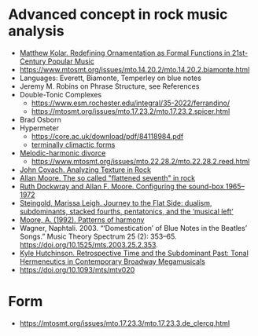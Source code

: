 # Advanced concept in rock music analysis

- [Matthew Kolar.
Redefining Ornamentation as Formal Functions in 21st-Century
Popular Music](https://scholarcommons.sc.edu/cgi/viewcontent.cgi?article=7636)
- https://www.mtosmt.org/issues/mto.14.20.2/mto.14.20.2.biamonte.html
- Languages: Everett, Biamonte, Temperley on blue notes
- Jeremy M. Robins on Phrase Structure, see References
- Double-Tonic Complexes
  - https://www.esm.rochester.edu/integral/35-2022/ferrandino/
  - https://mtosmt.org/issues/mto.17.23.2/mto.17.23.2.spicer.html
- Brad Osborn
- Hypermeter
  - https://core.ac.uk/download/pdf/84118984.pdf
  - [terminally climactic forms](https://kuscholarworks.ku.edu/bitstream/handle/1808/19147/OSBORN_paradigm2013_AFD.pdf?sequence=1&isAllowed=y)
- [Melodic-harmonic divorce](http://davidtemperley.com/wp-content/uploads/2015/11/temperley-pm07.pdf)
  - https://www.mtosmt.org/issues/mto.22.28.2/mto.22.28.2.reed.html
- [John Covach. Analyzing Texture in Rock](https://d-nb.info/1216144591/34)
- [Allan Moore. The so called "flattened seventh" in rock](https://sci-hub.se/10.2307/853399)
- [Ruth Dockwray and Allan F. Moore. Configuring the sound-box 1965–1972](https://sci-hub.se/10.1017/S0261143010000024)
- [Steingold, Marissa Leigh. Journey to the Flat Side: dualism, subdominants, stacked fourths, pentatonics, and the ‘musical left’
](https://escholarship.org/uc/item/3s41640v)
- [Moore, A. (1992). Patterns of harmony](https://sci-hub.se/https://doi.org/10.1017/S0261143000004852)
- Wagner, Naphtali. 2003. “‘Domestication’ of Blue Notes in the Beatles’ Songs.” Music Theory Spectrum 25 (2): 353–65. https://doi.org/10.1525/mts.2003.25.2.353.
- [Kyle Hutchinson. Retrospective Time and the Subdominant Past: Tonal Hermeneutics in Contemporary Broadway Megamusicals](https://mtosmt.org/issues/mto.20.26.2/mto.20.26.2.hutchinson.html)
- https://doi.org/10.1093/mts/mtv020


# Form

- https://mtosmt.org/issues/mto.17.23.3/mto.17.23.3.de_clercq.html
